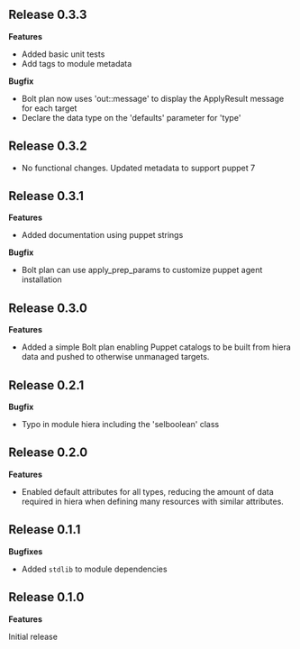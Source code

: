 ## Release 0.3.3

**Features**

- Added basic unit tests
- Add tags to module metadata

**Bugfix**

- Bolt plan now uses 'out::message' to display the ApplyResult message for each target
- Declare the data type on the 'defaults' parameter for 'type'

## Release 0.3.2

- No functional changes.  Updated metadata to support puppet 7

## Release 0.3.1

**Features**

- Added documentation using puppet strings

**Bugfix**

- Bolt plan can use apply_prep_params to customize puppet agent installation

## Release 0.3.0

**Features**

- Added a simple Bolt plan enabling Puppet catalogs to be built from hiera data
and pushed to otherwise unmanaged targets. 

## Release 0.2.1

**Bugfix**
- Typo in module hiera including the 'selboolean' class

## Release 0.2.0

**Features**

- Enabled default attributes for all types, reducing the amount of data required
in hiera when defining many resources with similar attributes.

## Release 0.1.1

**Bugfixes**
- Added `stdlib` to module dependencies

## Release 0.1.0

**Features**

Initial release
